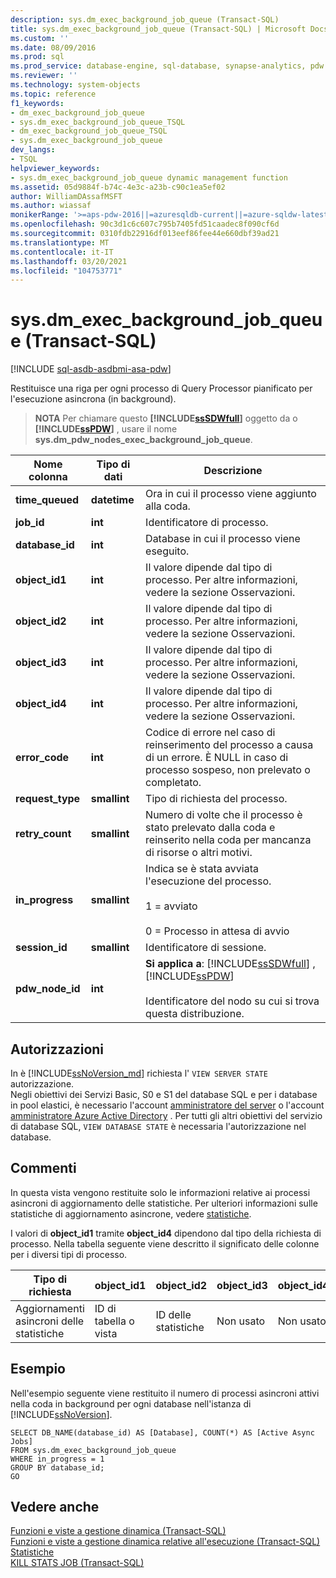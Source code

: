 ```yaml
---
description: sys.dm_exec_background_job_queue (Transact-SQL)
title: sys.dm_exec_background_job_queue (Transact-SQL) | Microsoft Docs
ms.custom: ''
ms.date: 08/09/2016
ms.prod: sql
ms.prod_service: database-engine, sql-database, synapse-analytics, pdw
ms.reviewer: ''
ms.technology: system-objects
ms.topic: reference
f1_keywords:
- dm_exec_background_job_queue
- sys.dm_exec_background_job_queue_TSQL
- dm_exec_background_job_queue_TSQL
- sys.dm_exec_background_job_queue
dev_langs:
- TSQL
helpviewer_keywords:
- sys.dm_exec_background_job_queue dynamic management function
ms.assetid: 05d9884f-b74c-4e3c-a23b-c90c1ea5ef02
author: WilliamDAssafMSFT
ms.author: wiassaf
monikerRange: '>=aps-pdw-2016||=azuresqldb-current||=azure-sqldw-latest||>=sql-server-2016||>=sql-server-linux-2017||=azuresqldb-mi-current'
ms.openlocfilehash: 90c3d1c6c607c795b7405fd51caadec8f090cf6d
ms.sourcegitcommit: 0310fdb22916df013eef86fee44e660dbf39ad21
ms.translationtype: MT
ms.contentlocale: it-IT
ms.lasthandoff: 03/20/2021
ms.locfileid: "104753771"
---
```

# <a name="sysdm_exec_background_job_queue-transact-sql"></a>sys.dm_exec_background_job_queue (Transact-SQL)
[!INCLUDE [sql-asdb-asdbmi-asa-pdw](../../includes/applies-to-version/sql-asdb-asdbmi-asa-pdw.md)]

  Restituisce una riga per ogni processo di Query Processor pianificato per l'esecuzione asincrona (in background).  
  
> **NOTA** Per chiamare questo **[!INCLUDE[ssSDWfull](../../includes/sssdwfull-md.md)]** oggetto da o **[!INCLUDE[ssPDW](../../includes/sspdw-md.md)]** , usare il nome **sys.dm_pdw_nodes_exec_background_job_queue**.  
  
|Nome colonna|Tipo di dati|Descrizione|  
|-----------------|---------------|-----------------|  
|**time_queued**|**datetime**|Ora in cui il processo viene aggiunto alla coda.|  
|**job_id**|**int**|Identificatore di processo.|  
|**database_id**|**int**|Database in cui il processo viene eseguito.|  
|**object_id1**|**int**|Il valore dipende dal tipo di processo. Per altre informazioni, vedere la sezione Osservazioni.|  
|**object_id2**|**int**|Il valore dipende dal tipo di processo. Per altre informazioni, vedere la sezione Osservazioni.|  
|**object_id3**|**int**|Il valore dipende dal tipo di processo. Per altre informazioni, vedere la sezione Osservazioni.|  
|**object_id4**|**int**|Il valore dipende dal tipo di processo. Per altre informazioni, vedere la sezione Osservazioni.|  
|**error_code**|**int**|Codice di errore nel caso di reinserimento del processo a causa di un errore. È NULL in caso di processo sospeso, non prelevato o completato.|  
|**request_type**|**smallint**|Tipo di richiesta del processo.|  
|**retry_count**|**smallint**|Numero di volte che il processo è stato prelevato dalla coda e reinserito nella coda per mancanza di risorse o altri motivi.|  
|**in_progress**|**smallint**|Indica se è stata avviata l'esecuzione del processo.<br /><br /> 1 = avviato<br /><br /> 0 = Processo in attesa di avvio|  
|**session_id**|**smallint**|Identificatore di sessione.|  
|**pdw_node_id**|**int**|**Si applica a**: [!INCLUDE[ssSDWfull](../../includes/sssdwfull-md.md)] , [!INCLUDE[ssPDW](../../includes/sspdw-md.md)]<br /><br /> Identificatore del nodo su cui si trova questa distribuzione.|  
  
## <a name="permissions"></a>Autorizzazioni

In è [!INCLUDE[ssNoVersion_md](../../includes/ssnoversion-md.md)] richiesta l' `VIEW SERVER STATE` autorizzazione.   
Negli obiettivi dei Servizi Basic, S0 e S1 del database SQL e per i database in pool elastici, è necessario l'account [amministratore del server](/azure/azure-sql/database/logins-create-manage#existing-logins-and-user-accounts-after-creating-a-new-database) o l'account [amministratore Azure Active Directory](/azure/azure-sql/database/authentication-aad-overview#administrator-structure) . Per tutti gli altri obiettivi del servizio di database SQL, `VIEW DATABASE STATE` è necessaria l'autorizzazione nel database.   
  
## <a name="remarks"></a>Commenti  
 In questa vista vengono restituite solo le informazioni relative ai processi asincroni di aggiornamento delle statistiche. Per ulteriori informazioni sulle statistiche di aggiornamento asincrone, vedere [statistiche](../../relational-databases/statistics/statistics.md).  
  
 I valori di **object_id1** tramite **object_id4** dipendono dal tipo della richiesta di processo. Nella tabella seguente viene descritto il significato delle colonne per i diversi tipi di processo.  
  
|Tipo di richiesta|object_id1|object_id2|object_id3|object_id4|  
|------------------|-----------------|-----------------|-----------------|-----------------|  
|Aggiornamenti asincroni delle statistiche|ID di tabella o vista|ID delle statistiche|Non usato|Non usato|  
  
## <a name="examples"></a>Esempio  
 Nell'esempio seguente viene restituito il numero di processi asincroni attivi nella coda in background per ogni database nell'istanza di [!INCLUDE[ssNoVersion](../../includes/ssnoversion-md.md)].  
  
```  
SELECT DB_NAME(database_id) AS [Database], COUNT(*) AS [Active Async Jobs]  
FROM sys.dm_exec_background_job_queue  
WHERE in_progress = 1  
GROUP BY database_id;  
GO  
```  
  
## <a name="see-also"></a>Vedere anche  
 [Funzioni e viste a gestione dinamica &#40;Transact-SQL&#41;](~/relational-databases/system-dynamic-management-views/system-dynamic-management-views.md)   
 [Funzioni e viste a gestione dinamica relative all'esecuzione &#40;Transact-SQL&#41;](../../relational-databases/system-dynamic-management-views/execution-related-dynamic-management-views-and-functions-transact-sql.md)   
 [Statistiche](../../relational-databases/statistics/statistics.md)   
 [KILL STATS JOB &#40;Transact-SQL&#41;](../../t-sql/language-elements/kill-stats-job-transact-sql.md)  
  
